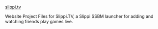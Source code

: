 <a href="https://slippi.tv" target="_blank">slippi.tv</a>


Website Project Files for Slippi.TV, a Slippi SSBM launcher for adding and watching friends play games live.

